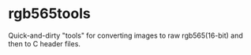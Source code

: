 rgb565tools
===========

Quick-and-dirty "tools" for converting images to raw rgb565(16-bit) and then to C header files.
